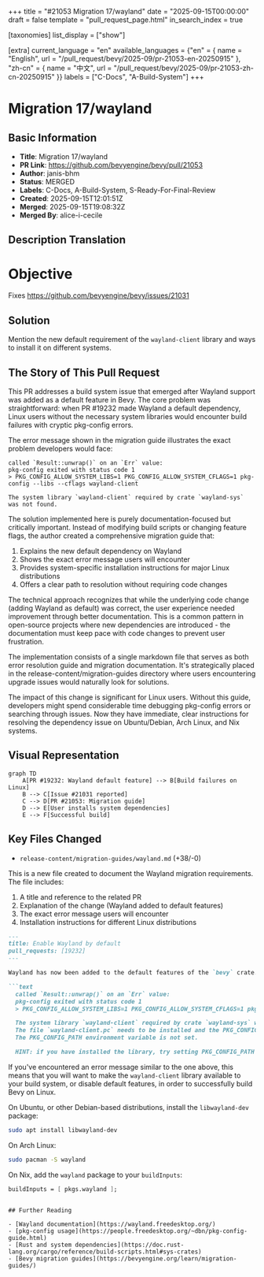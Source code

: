 +++
title = "#21053 Migration 17/wayland"
date = "2025-09-15T00:00:00"
draft = false
template = "pull_request_page.html"
in_search_index = true

[taxonomies]
list_display = ["show"]

[extra]
current_language = "en"
available_languages = {"en" = { name = "English", url = "/pull_request/bevy/2025-09/pr-21053-en-20250915" }, "zh-cn" = { name = "中文", url = "/pull_request/bevy/2025-09/pr-21053-zh-cn-20250915" }}
labels = ["C-Docs", "A-Build-System"]
+++

# Migration 17/wayland

## Basic Information
- **Title**: Migration 17/wayland
- **PR Link**: https://github.com/bevyengine/bevy/pull/21053
- **Author**: janis-bhm
- **Status**: MERGED
- **Labels**: C-Docs, A-Build-System, S-Ready-For-Final-Review
- **Created**: 2025-09-15T12:01:51Z
- **Merged**: 2025-09-15T19:08:32Z
- **Merged By**: alice-i-cecile

## Description Translation

# Objective

Fixes https://github.com/bevyengine/bevy/issues/21031

## Solution
Mention the new default requirement of the `wayland-client` library and ways to install it on different systems.

## The Story of This Pull Request

This PR addresses a build system issue that emerged after Wayland support was added as a default feature in Bevy. The core problem was straightforward: when PR #19232 made Wayland a default dependency, Linux users without the necessary system libraries would encounter build failures with cryptic pkg-config errors.

The error message shown in the migration guide illustrates the exact problem developers would face:

```text
called `Result::unwrap()` on an `Err` value:
pkg-config exited with status code 1
> PKG_CONFIG_ALLOW_SYSTEM_LIBS=1 PKG_CONFIG_ALLOW_SYSTEM_CFLAGS=1 pkg-config --libs --cflags wayland-client

The system library `wayland-client` required by crate `wayland-sys` was not found.
```

The solution implemented here is purely documentation-focused but critically important. Instead of modifying build scripts or changing feature flags, the author created a comprehensive migration guide that:

1. Explains the new default dependency on Wayland
2. Shows the exact error message users will encounter
3. Provides system-specific installation instructions for major Linux distributions
4. Offers a clear path to resolution without requiring code changes

The technical approach recognizes that while the underlying code change (adding Wayland as default) was correct, the user experience needed improvement through better documentation. This is a common pattern in open-source projects where new dependencies are introduced - the documentation must keep pace with code changes to prevent user frustration.

The implementation consists of a single markdown file that serves as both error resolution guide and migration documentation. It's strategically placed in the release-content/migration-guides directory where users encountering upgrade issues would naturally look for solutions.

The impact of this change is significant for Linux users. Without this guide, developers might spend considerable time debugging pkg-config errors or searching through issues. Now they have immediate, clear instructions for resolving the dependency issue on Ubuntu/Debian, Arch Linux, and Nix systems.

## Visual Representation

```mermaid
graph TD
    A[PR #19232: Wayland default feature] --> B[Build failures on Linux]
    B --> C[Issue #21031 reported]
    C --> D[PR #21053: Migration guide]
    D --> E[User installs system dependencies]
    E --> F[Successful build]
```

## Key Files Changed

- `release-content/migration-guides/wayland.md` (+38/-0)

This is a new file created to document the Wayland migration requirements. The file includes:

1. A title and reference to the related PR
2. Explanation of the change (Wayland added to default features)
3. The exact error message users will encounter
4. Installation instructions for different Linux distributions

```markdown
---
title: Enable Wayland by default
pull_requests: [19232]
---

Wayland has now been added to the default features of the `bevy` crate.

```text
  called `Result::unwrap()` on an `Err` value:
  pkg-config exited with status code 1
  > PKG_CONFIG_ALLOW_SYSTEM_LIBS=1 PKG_CONFIG_ALLOW_SYSTEM_CFLAGS=1 pkg-config --libs --cflags wayland-client

  The system library `wayland-client` required by crate `wayland-sys` was not found.
  The file `wayland-client.pc` needs to be installed and the PKG_CONFIG_PATH environment variable must contain its parent directory.
  The PKG_CONFIG_PATH environment variable is not set.

  HINT: if you have installed the library, try setting PKG_CONFIG_PATH to the directory containing `wayland-client.pc`.
```

If you've encountered an error message similar to the one above, this means that you will want to make the `wayland-client` library available to your build system, or disable default features, in order to successfully build Bevy on Linux.

On Ubuntu, or other Debian-based distributions, install the `libwayland-dev` package:

```sh
sudo apt install libwayland-dev
```

On Arch Linux:

```sh
sudo pacman -S wayland
```

On Nix, add the `wayland` package to your `buildInputs`:

```nix
buildInputs = [ pkgs.wayland ];
```
```

## Further Reading

- [Wayland documentation](https://wayland.freedesktop.org/)
- [pkg-config usage](https://people.freedesktop.org/~dbn/pkg-config-guide.html)
- [Rust and system dependencies](https://doc.rust-lang.org/cargo/reference/build-scripts.html#sys-crates)
- [Bevy migration guides](https://bevyengine.org/learn/migration-guides/)
